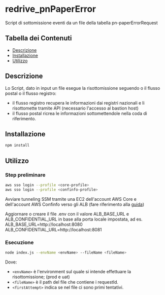 # redrive_pnPaperError

Script di sottomissione eventi da un file della tabella pn-paperErrorRequest
## Tabella dei Contenuti

- [Descrizione](#descrizione)
- [Installazione](#installazione)
- [Utilizzo](#utilizzo)

## Descrizione

Lo Script, dato in input un file esegue la risottomissione seguendo o il flusso postal o il flusso registro:
- il flusso registro recupera le informazioni dai registri nazionali e li risottomette tramite API (necessario l'accesso al bastion host)
- il flusso postal ricrea le informazioni sottomettendole nella coda di riferimento.

## Installazione

```bash
npm install
```

## Utilizzo
### Step preliminare 

```bash
aws sso login --profile <core-profile>
aws sso login --profile <confinfo-profile>
```


Avviare tunneling SSM tramite una EC2 dell'account AWS Core e dell'account AWS Confinfo verso gli ALB (fare riferimento alla [guida](https://pagopa.atlassian.net/wiki/spaces/PN/pages/706183466/Bastion+Host+SSM))

Aggiornare o creare il file .env con il valore ALB_BASE_URL e ALB_CONFIDENTIAL_URL in base alla porta locale impostata, ad es. 
ALB_BASE_URL=http://localhost:8080
ALB_CONFIDENTIAL_URL=http://localhost:8081

### Esecuzione
```bash
node index.js --envName <envName> --fileName <fileName>
```
Dove:
- `<envName>` è l'environment sul quale si intende effettuare la risottomissione; (prod e uat)
- `<fileName>` è il path del file che contiene i requestId.
- `<firstAttempt>` indica se nel file ci sono primi tentativi.